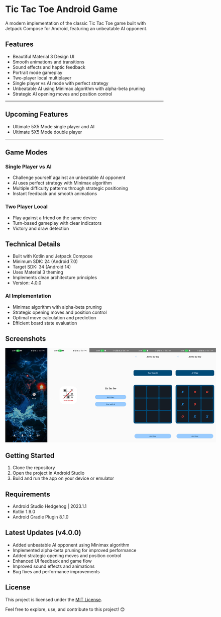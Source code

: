 # Tic Tac Toe Android Game

A modern implementation of the classic Tic Tac Toe game built with Jetpack Compose for Android, featuring an unbeatable AI opponent.

## Features

- Beautiful Material 3 Design UI
- Smooth animations and transitions
- Sound effects and haptic feedback
- Portrait mode gameplay
- Two-player local multiplayer
- Single player vs AI mode with perfect strategy
- Unbeatable AI using Minimax algorithm with alpha-beta pruning
- Strategic AI opening moves and position control

---

## Upcoming Features 
- Ultimate 5X5 Mode single player and AI
- Ultimate 5X5 Mode double player 

---

## Game Modes

### Single Player vs AI
- Challenge yourself against an unbeatable AI opponent
- AI uses perfect strategy with Minimax algorithm
- Multiple difficulty patterns through strategic positioning
- Instant feedback and smooth animations

### Two Player Local
- Play against a friend on the same device
- Turn-based gameplay with clear indicators
- Victory and draw detection

## Technical Details

- Built with Kotlin and Jetpack Compose
- Minimum SDK: 24 (Android 7.0)
- Target SDK: 34 (Android 14)
- Uses Material 3 theming
- Implements clean architecture principles
- Version: 4.0.0

### AI Implementation
- Minimax algorithm with alpha-beta pruning
- Strategic opening moves and position control
- Optimal move calculation and prediction
- Efficient board state evaluation

## Screenshots
<div style="display: flex; justify-content: space-between;">
  <img src="./screenshot/s1.jpeg" alt="Home Screen" width="150" height="300">
  <img src="./screenshot/s2.jpeg" alt="Home Screen" width="150" height="300">
  <img src="./screenshot/s3.jpg" alt="Main screen" width="150" height="300">
  <img src="./screenshot/s4.jpg" alt="Game Screen" width="150" height="300">
   <img src="./screenshot/s5.jpg" alt="Game Screen" width="150" height="300">
</div>

## Getting Started

1. Clone the repository
2. Open the project in Android Studio
3. Build and run the app on your device or emulator

## Requirements

- Android Studio Hedgehog | 2023.1.1
- Kotlin 1.9.0
- Android Gradle Plugin 8.1.0

## Latest Updates (v4.0.0)

- Added unbeatable AI opponent using Minimax algorithm
- Implemented alpha-beta pruning for improved performance
- Added strategic opening moves and position control
- Enhanced UI feedback and game flow
- Improved sound effects and animations
- Bug fixes and performance improvements

## License

This project is licensed under the [MIT License](LICENSE).

Feel free to explore, use, and contribute to this project! 😊
